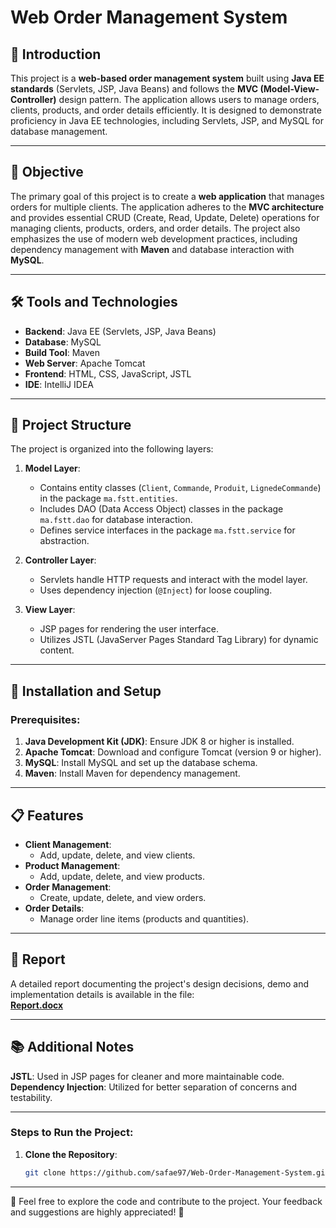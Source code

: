 # Web Order Management System

## 📝 Introduction

This project is a **web-based order management system** built using **Java EE standards** (Servlets, JSP, Java Beans) and follows the **MVC (Model-View-Controller)** design pattern. The application allows users to manage orders, clients, products, and order details efficiently. It is designed to demonstrate proficiency in Java EE technologies, including Servlets, JSP, and MySQL for database management.

---

## 🎯 Objective

The primary goal of this project is to create a **web application** that manages orders for multiple clients. The application adheres to the **MVC architecture** and provides essential CRUD (Create, Read, Update, Delete) operations for managing clients, products, orders, and order details. The project also emphasizes the use of modern web development practices, including dependency management with **Maven** and database interaction with **MySQL**.

---

## 🛠️ Tools and Technologies

- **Backend**: Java EE (Servlets, JSP, Java Beans)
- **Database**: MySQL
- **Build Tool**: Maven
- **Web Server**: Apache Tomcat
- **Frontend**: HTML, CSS, JavaScript, JSTL
- **IDE**: IntelliJ IDEA

---

## 📂 Project Structure

The project is organized into the following layers:

1. **Model Layer**:
   - Contains entity classes (`Client`, `Commande`, `Produit`, `LignedeCommande`) in the package `ma.fstt.entities`.
   - Includes DAO (Data Access Object) classes in the package `ma.fstt.dao` for database interaction.
   - Defines service interfaces in the package `ma.fstt.service` for abstraction.

2. **Controller Layer**:
   - Servlets handle HTTP requests and interact with the model layer.
   - Uses dependency injection (`@Inject`) for loose coupling.

3. **View Layer**:
   - JSP pages for rendering the user interface.
   - Utilizes JSTL (JavaServer Pages Standard Tag Library) for dynamic content.

---

## 🚀 Installation and Setup

### Prerequisites:
1. **Java Development Kit (JDK)**: Ensure JDK 8 or higher is installed.
2. **Apache Tomcat**: Download and configure Tomcat (version 9 or higher).
3. **MySQL**: Install MySQL and set up the database schema.
4. **Maven**: Install Maven for dependency management.

---

## 📋 Features

- **Client Management**:
  - Add, update, delete, and view clients.
- **Product Management**:
  - Add, update, delete, and view products.
- **Order Management**:
  - Create, update, delete, and view orders.
- **Order Details**:
  - Manage order line items (products and quantities).

---

## 📄 Report

A detailed report documenting the project's design decisions, demo and implementation details is available in the file:  
[**Report.docx**](./LAB1_Report.docx)

---

## 📚 Additional Notes
**JSTL**: Used in JSP pages for cleaner and more maintainable code.
**Dependency Injection**: Utilized for better separation of concerns and testability.


---

### Steps to Run the Project:
1. **Clone the Repository**:
   ```bash
   git clone https://github.com/safae97/Web-Order-Management-System.git

---

🚀 Feel free to explore the code and contribute to the project. Your feedback and suggestions are highly appreciated! 🚀

